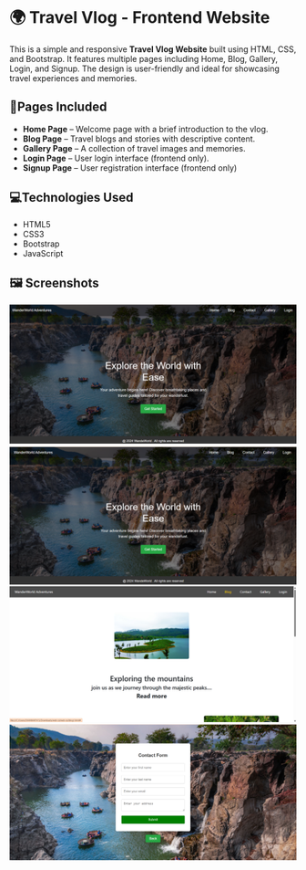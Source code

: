 # 🌍 Travel Vlog - Frontend Website

This is a simple and responsive **Travel Vlog Website** built using HTML, CSS, and Bootstrap. It features multiple pages including Home, Blog, Gallery, Login, and Signup. The design is user-friendly and ideal for showcasing travel experiences and memories.

## 📌Pages Included

- **Home Page** – Welcome page with a brief introduction to the vlog.
- **Blog Page** – Travel blogs and stories with descriptive content.
- **Gallery Page** – A collection of travel images and memories.
- **Login Page** – User login interface (frontend only).
- **Signup Page** – User registration interface (frontend only)

## 💻Technologies Used

- HTML5
- CSS3
- Bootstrap 
- JavaScript 

## 🖼️ Screenshots
![Alt text](CSI1.png)
![Alt text](CSI2.png)
![Alt text](CSI3.png)
![Alt text](CSI4.png)
 

